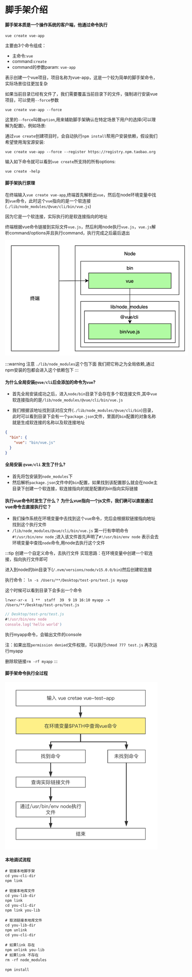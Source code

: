 # 脚手架介绍

#### 脚手架本质是一个操作系统的客户端，他通过命令执行

```shell
vue create vue-app
```

主要由3个命令组成：

* 主命令:`vue`
* command:`create`
* command的参数param: `vue-app`

表示创建一个vue项目，项目名称为vue-app，这是一个较为简单的脚手架命令，实际场景往往更加复杂

如果当前目录已经有文件了，我们需要覆盖当前目录下的文件，强制进行安装vue项目，可以使用`--force`参数

```shell
vue create vue-app --force
```

这里的`--force`叫做`option`,用来辅助脚手架确认在特定场景下用户的选择(可以理解为配置)，例如场景:

通过`vue create`创建项目时，会自动执行`npm install`帮用户安装依赖，假设我们希望使用淘宝源安装:

```shell
vue create vue-app --force --register https://registry.npm.taobao.org
```

输入如下命令就可以看到`vue create`所支持的所有options:

```shell
vue create -help
```

#### 脚手架执行原理

在终端输入`vue create vue-app`,终端首先解析出`vue`，然后在node环境变量中找到`vue`命令，此时这个`vue`指向的是一个软连接(`./lib/node_modules/@vue/cli/bin/vue.js`)

因为它是一个软连接，实际执行的是软连接指向的地址

终端根据vue命令链接到实际文件`vue.js`，然后利用node执行`vue.js`，`vue.js`解析command/options并且执行command，执行完成之后最后退出

<div style="text-align: left;width:600px">
  <img src="../images/framework/introduction_1.png" />
</div>


:::warning 注意
`./lib/node_modules`这个包下面 我们把它称之为全局依赖,通过npm安装的包都会进入这个依赖包下
:::

#### 为什么全局安装`@vue/cli`后会添加的命令为`vue`?
* 首先全局安装成功之后，进入`node/bin`目录下会存在多个软连接文件,其中`vue`软连接指向的是`/lib/node_modules/@vue/cli/bin/vue.js`

* 我们根据该地址找到该对应文件(`./lib/node_modules/@vue/cli/bin`)目录，此时可以看到目录下会有一个`package.json`文件，里面的`bin`配置的对象名称就是生成软连接的名称以及软连接地址
```json
{
  "bin": {
    "vue": "bin/vue.js"
  }
}
```

#### 全局安装 `@vue/cli` 发生了什么?
* 首先将包安装到`node_modules`下
* 然后解析`package.json`文件中的`bin`配置，如果找到该配置那么就会在node主目录下创建一个软连接，软连接指向的就是配置的bin指向实际链接

#### 执行vue命令时发生了什么？ 为什么vue指向一个js文件，我们确可以直接通过vue命令去直接执行它？
* 我们操作系统在环境变量中去找到这个`vue`命令，完后会根据软链接指向地址找到这个执行文件
* `/lib/node_modules/@vue/cli/bin/vue.js` 第一行有申明命令 `#!/usr/bin/env node` ;进入该文件首先声明了`#!/usr/bin/env node` 表示会去环境变量中查找`node`命令,用node去执行这个文件

:::tip 创建一个自定义命令，去执行文件
实现思路：在环境变量中创建一个软连接，指向执行文件即可

进入到node的bin目录下(`/.nvm/versions/node/v15.0.0/bin`)然后创建软连接

执行命令： `ln -s /Users/**/Desktop/test-pro/test.js myapp`

这个时候可以看到目录下会多出一个命令
```shell
lrwxr-xr-x  1 **  staff  39  9 19 16:10 myapp -> /Users/**/Desktop/test-pro/test.js
```

```js
// Desktop/test-pro/test.js
#!/usr/bin/env node
console.log('hello world')
```
执行myapp命令，会输出文件的console

注：如果出现`permission denied`文件权限，可以执行`chmod 777 test.js` 再次运行myapp

删除软链接`rm -rf myapp`
:::

#### 脚手架命令执行全过程
<div style="text-align: left;width:500px">
  <img src="../images/framework/introduction_2.png" />
</div>



#### 本地调试流程
```shell
# 链接本地脚手架
cd you-cli-dir
npm link

# 链接本地库文件
cd you-lib-dir
npm link
cd you-cli-dir
npm link you-lib

# 取消链接本地库文件
cd you-lib-dir
npm unlink
cd you-cli-dir

# 如果link 存在
npm unlink you-lib
# 如果link 不存在
rm -rf node_modules

npm install
```

